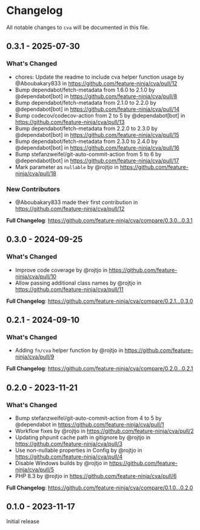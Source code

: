 # Changelog

All notable changes to `cva` will be documented in this file.

## 0.3.1 - 2025-07-30

### What's Changed

* chores: Update the readme to include cva helper function usage by @Aboubakary833 in https://github.com/feature-ninja/cva/pull/12
* Bump dependabot/fetch-metadata from 1.6.0 to 2.1.0 by @dependabot[bot] in https://github.com/feature-ninja/cva/pull/8
* Bump dependabot/fetch-metadata from 2.1.0 to 2.2.0 by @dependabot[bot] in https://github.com/feature-ninja/cva/pull/14
* Bump codecov/codecov-action from 2 to 5 by @dependabot[bot] in https://github.com/feature-ninja/cva/pull/13
* Bump dependabot/fetch-metadata from 2.2.0 to 2.3.0 by @dependabot[bot] in https://github.com/feature-ninja/cva/pull/15
* Bump dependabot/fetch-metadata from 2.3.0 to 2.4.0 by @dependabot[bot] in https://github.com/feature-ninja/cva/pull/16
* Bump stefanzweifel/git-auto-commit-action from 5 to 6 by @dependabot[bot] in https://github.com/feature-ninja/cva/pull/17
* Mark parameter as `nullable` by @rojtjo in https://github.com/feature-ninja/cva/pull/18

### New Contributors

* @Aboubakary833 made their first contribution in https://github.com/feature-ninja/cva/pull/12

**Full Changelog**: https://github.com/feature-ninja/cva/compare/0.3.0...0.3.1

## 0.3.0 - 2024-09-25

### What's Changed

* Improve code coverage by @rojtjo in https://github.com/feature-ninja/cva/pull/10
* Allow passing additional class names by @rojtjo in https://github.com/feature-ninja/cva/pull/11

**Full Changelog**: https://github.com/feature-ninja/cva/compare/0.2.1...0.3.0

## 0.2.1 - 2024-09-10

### What's Changed

* Adding `fn/cva` helper function by @rojtjo in https://github.com/feature-ninja/cva/pull/9

**Full Changelog**: https://github.com/feature-ninja/cva/compare/0.2.0...0.2.1

## 0.2.0 - 2023-11-21

### What's Changed

- Bump stefanzweifel/git-auto-commit-action from 4 to 5 by @dependabot in https://github.com/feature-ninja/cva/pull/1
- Workflow fixes by @rojtjo in https://github.com/feature-ninja/cva/pull/2
- Updating phpunit cache path in gitignore by @rojtjo in https://github.com/feature-ninja/cva/pull/3
- Use non-nullable properties in Config by @rojtjo in https://github.com/feature-ninja/cva/pull/4
- Disable Windows builds by @rojtjo in https://github.com/feature-ninja/cva/pull/5
- PHP 8.3 by @rojtjo in https://github.com/feature-ninja/cva/pull/6

**Full Changelog**: https://github.com/feature-ninja/cva/compare/0.1.0...0.2.0

## 0.1.0 - 2023-11-17

Initial release
